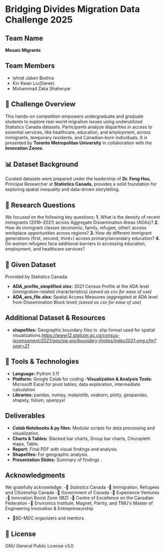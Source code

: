 
# Bridging Divides Migration Data Challenge 2025 

## Team Name 
 **Mosaic Migrants**
## Team Members
-	Ishrat Jaben Bushra
-	Kin Kwan Liu(Derek)
-	Muhammad Zaka Shaheryar

## 📌 Challenge Overview
 This hands-on competition empowers undergraduate and graduate students to explore real-world migration issues using underutilized Statistics Canada datasets. Participants analyze disparities in access to essential services, like healthcare, education, and employment, across immigrants, temporary residents, and Canadian-born individuals. It is presented by **Toronto Metropolitan University** in collaboration with the **Innovation Zones**.
## 📊 Dataset Background
 Curated datasets were prepared under the leadership of **Dr. Feng Hou**, Principal Researcher at **Statistics Canada**, provides a solid foundation for exploring spatial inequality and data-driven storytelling.

## 🧠 Research Questions
We focused on the following key questions:
**1.** What is the density of recent immigrants (2016–2021) across Aggregate Dissemination Areas (ADAs)?
**2.** How do immigrant classes (economic, family, refugee, other) access workplace opportunities across regions?
**3.** How do different immigrant generations (first, second, third+) access primary/secondary education?
**4.** Do women refugees face additional barriers to accessing education, employment, and healthcare services?
## 📂 Given Dataset
Provided by Statistics Canada:
- **ADA_profile_simplified.xlsx:** 2021 Census Profile at the ADA level (immigration-related characteristics) *(*saved as csv for ease of use*)*
- **ADA_acs_file.xlsx:** Spatial Access Measures (aggregated at ADA level from Dissemination Block level) *(*saved as csv for ease of use*)*
## Additional Dataset & Resources
- **shapefiles:** Geographic boundary files in .shp format used for spatial visualizations.*https://www12.statcan.gc.ca/census-recensement/2021/geo/sip-pis/boundary-limites/index2021-eng.cfm?year=21*
## 🔧 Tools & Technologies
- **Language:** Python 3.11
- **Platform:** Google Colab for coding
-**Visualization & Analysis Tools:** Microsoft Excel for pivot tables, data exploration, intermediate calculation
-  **Libraries:** pandas, numpy, matplotlib, seaborn, plotly, geopandas, shapely, folium, openpyxl
## Deliverables
- **Colab Notebooks & py files:** Modular scripts for data processing and visualization.
- **Charts & Tables:** Stacked bar charts, Group bar charts, Choropleth maps, Table.
- **Report:** Final PDF with visual findings and analysis.
- **Shapefiles:** For geographic analysis.
- **Presentation Slides:** Summary of findings .
## Acknowledgments
We gratefully acknowledge:
-📍 Statistics Canada
-📍 Immigration, Refugees and Citizenship Canada
-📍 Government of Canada
-📍 Experience Ventures
-📍 Innovation Boost Zone (IBZ)
-📍 Centre of Excellence on the Canadian Federation
-📍 Environics Institute, Magnet, Pairity, and TMU's Master of Engineering Innovation & Entrepreneurship
- 👤BD-MDC organizers and mentors.

## 📜 License
GNU General Public License v3.0



